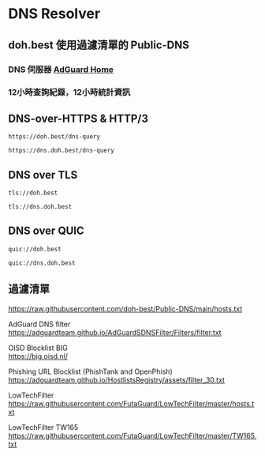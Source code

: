 # DNS Resolver

## doh.best  使用過濾清單的 Public-DNS 

### DNS 伺服器 [AdGuard Home](https://github.com/AdguardTeam/AdGuardHome)
### 12小時查詢紀錄，12小時統計資訊


## DNS-over-HTTPS & HTTP/3
```
https://doh.best/dns-query
```

```
https://dns.doh.best/dns-query
```


## DNS over TLS
```
tls://doh.best
```

```
tls://dns.doh.best
```


## DNS over QUIC
```
quic://doh.best
```

```
quic://dns.doh.best
```


## 過濾清單

https://raw.githubusercontent.com/doh-best/Public-DNS/main/hosts.txt

AdGuard DNS filter   
https://adguardteam.github.io/AdGuardSDNSFilter/Filters/filter.txt

OISD Blocklist BIG   
https://big.oisd.nl/

Phishing URL Blocklist (PhishTank and OpenPhish)   
https://adguardteam.github.io/HostlistsRegistry/assets/filter_30.txt

LowTechFilter   
https://raw.githubusercontent.com/FutaGuard/LowTechFilter/master/hosts.txt

LowTechFilter TW165   
https://raw.githubusercontent.com/FutaGuard/LowTechFilter/master/TW165.txt